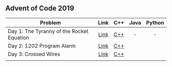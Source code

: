 ## Advent of Code 2019

| Problem | Link | C++ | Java | Python |
| --- | :---: | :---: | :---: | :---: |
| Day 1: The Tyranny of the Rocket Equation | [Link](https://adventofcode.com/2019/day/1) | [C++](Day-01-The-Tyranny-of-the-Rocket-Equation/cpp-2019-01/) | - | - |
| Day 2: 1202 Program Alarm | [Link](https://adventofcode.com/2019/day/2) | [C++](Day-02-1202-Program-Alarm/cpp-2019-02/) | | |
| Day 3: Crossed Wires | [Link](https://adventofcode.com/2019/day/3) | [C++](Day-03-Crossed-Wires/cpp-2019-03/) | | |
| | | | | |
